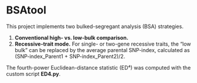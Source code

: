# BSAtool

This project implements two bulked-segregant analysis (BSA) strategies.

1. **Conventional high- vs. low-bulk comparison.**
2. **Recessive-trait mode.** For single- or two-gene recessive traits, the “low bulk” can be replaced by the average parental SNP-index, calculated as (SNP-index\_Parent1 + SNP-index\_Parent2)/2.

The fourth-power Euclidean-distance statistic (ED⁴) was computed with the custom script **ED4.py**.

